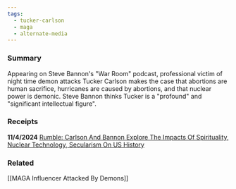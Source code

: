 ```yaml
---
tags:
  - tucker-carlson
  - maga
  - alternate-media
---
```

### Summary
Appearing on Steve Bannon's "War Room" podcast, professional victim of night time demon attacks Tucker Carlson makes the case that abortions are human sacrifice, hurricanes are caused by abortions, and that nuclear power is demonic. Steve Bannon thinks Tucker is a "profound" and "significant intellectual figure".

### Receipts
**11/4/2024** [Rumble: Carlson And Bannon Explore The Impacts Of Spirituality, Nuclear Technology, Secularism On US History](https://rumble.com/v5lw34q-carlson-and-bannon-explore-the-impacts-of-spirituality-nuclear-technology-s.html)

### Related
[[MAGA Influencer Attacked By Demons]]
